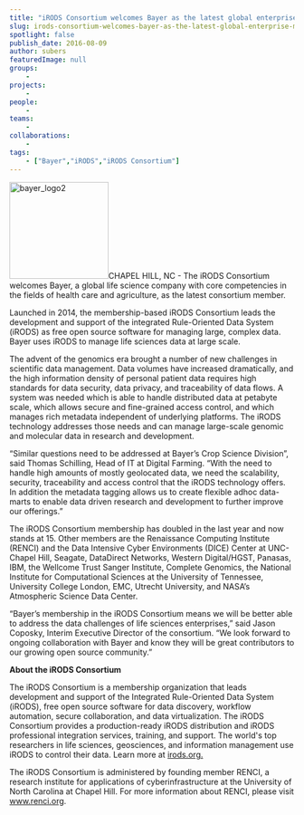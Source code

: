 ```yaml
---
title: "iRODS Consortium welcomes Bayer as the latest global enterprise member of the consortium"
slug: irods-consortium-welcomes-bayer-as-the-latest-global-enterprise-member-of-the-consortium
spotlight: false
publish_date: 2016-08-09
author: subers
featuredImage: null
groups:
    - 
projects:
    - 
people:
    - 
teams: 
    - 
collaborations:
    - 
tags:
    - ["Bayer","iRODS","iRODS Consortium"]
---
```

<a href="http://renci.org/wp-content/uploads/2016/08/bayer_logo2.jpg"><img class="alignright wp-image-15532" src="http://renci.org/wp-content/uploads/2016/08/bayer_logo2.jpg" alt="bayer_logo2" width="175" height="171" /></a>CHAPEL HILL, NC - The iRODS Consortium welcomes Bayer, a global life science company with core competencies in the fields of health care and agriculture, as the latest consortium member.<!--more-->

Launched in 2014, the membership-based iRODS Consortium leads the development and support of the integrated Rule-Oriented Data System (iRODS) as free open source software for managing large, complex data. Bayer uses iRODS to manage life sciences data at large scale.

The advent of the genomics era brought a number of new challenges in scientific data management. Data volumes have increased dramatically, and the high information density of personal patient data requires high standards for data security, data privacy, and traceability of data flows. A system was needed which is able to handle distributed data at petabyte scale, which allows secure and fine-grained access control, and which manages rich metadata independent of underlying platforms. The iRODS technology addresses those needs and can manage large-scale genomic and molecular data in research and development.

“Similar questions need to be addressed at Bayer’s Crop Science Division”, said Thomas Schilling, Head of IT at Digital Farming. “With the need to handle high amounts of mostly geolocated data, we need the scalability, security, traceability and access control that the iRODS technology offers. In addition the metadata tagging allows us to create flexible adhoc data-marts to enable data driven research and development to further improve our offerings.”

The iRODS Consortium membership has doubled in the last year and now stands at 15. Other members are the Renaissance Computing Institute (RENCI) and the Data Intensive Cyber Environments (DICE) Center at UNC-Chapel Hill, Seagate, DataDirect Networks, Western Digital/HGST, Panasas, IBM, the Wellcome Trust Sanger Institute, Complete Genomics, the National Institute for Computational Sciences at the University of Tennessee, University College London, EMC, Utrecht University, and NASA’s Atmospheric Science Data Center.

“Bayer’s membership in the iRODS Consortium means we will be better able to address the data challenges of life sciences enterprises,” said Jason Coposky, Interim Executive Director of the consortium. “We look forward to ongoing collaboration with Bayer and know they will be great contributors to our growing open source community.”

<strong>About the iRODS Consortium</strong>

The iRODS Consortium is a membership organization that leads development and support of the Integrated Rule-Oriented Data System (iRODS), free open source software for data discovery, workflow automation, secure collaboration, and data virtualization. The iRODS Consortium provides a production-ready iRODS distribution and iRODS professional integration services, training, and support. The world's top researchers in life sciences, geosciences, and information management use iRODS to control their data. Learn more at <a href="http://irods.org/">irods.org.</a>

The iRODS Consortium is administered by founding member RENCI, a research institute for applications of cyberinfrastructure at the University of North Carolina at Chapel Hill. For more information about RENCI, please visit <a href="http://www.renci.org">www.renci.org</a>.
